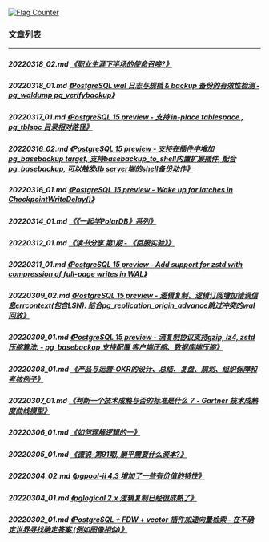 <a rel="nofollow" href="http://info.flagcounter.com/h9V1"  ><img src="http://s03.flagcounter.com/count/h9V1/bg_FFFFFF/txt_000000/border_CCCCCC/columns_2/maxflags_12/viewers_0/labels_0/pageviews_0/flags_0/"  alt="Flag Counter"  border="0"  ></a>  
  
### 文章列表  
----  
##### 20220318_02.md   [《职业生涯下半场的使命召唤?》](20220318_02.md)  
##### 20220318_01.md   [《PostgreSQL wal 日志与规档 & backup 备份的有效性检测 - pg_waldump pg_verifybackup》](20220318_01.md)  
##### 20220317_01.md   [《PostgreSQL 15 preview - 支持 in-place tablespace , pg_tblspc 目录相对路径》](20220317_01.md)  
##### 20220316_02.md   [《PostgreSQL 15 preview - 支持在插件中增加pg_basebackup target, 支持basebackup_to_shell内置扩展插件, 配合pg_basebackup, 可以触发db server端的shell备份动作》](20220316_02.md)  
##### 20220316_01.md   [《PostgreSQL 15 preview - Wake up for latches in CheckpointWriteDelay()》](20220316_01.md)  
##### 20220314_01.md   [《《一起学PolarDB》系列》](20220314_01.md)  
##### 20220312_01.md   [《读书分享 第1期 - 《臣服实验》》](20220312_01.md)  
##### 20220311_01.md   [《PostgreSQL 15 preview - Add support for zstd with compression of full-page writes in WAL》](20220311_01.md)  
##### 20220309_02.md   [《PostgreSQL 15 preview - 逻辑复制、逻辑订阅增加错误信息errcontext(包含LSN). 结合pg_replication_origin_advance跳过冲突的wal回放》](20220309_02.md)  
##### 20220309_01.md   [《PostgreSQL 15 preview - 流复制协议支持gzip, lz4, zstd压缩算法. - pg_basebackup 支持配置 客户端压缩、数据库端压缩》](20220309_01.md)  
##### 20220308_01.md   [《产品与运营-OKR的设计、总结、复盘、规划、组织保障和考核例子》](20220308_01.md)  
##### 20220307_01.md   [《判断一个技术成熟与否的标准是什么？ - Gartner 技术成熟度曲线模型》](20220307_01.md)  
##### 20220306_01.md   [《如何理解逻辑的一》](20220306_01.md)  
##### 20220305_01.md   [《德说-第91期, 躺平需要什么资本?》](20220305_01.md)  
##### 20220304_02.md   [《pgpool-ii 4.3 增加了一些有价值的特性》](20220304_02.md)  
##### 20220304_01.md   [《pglogical 2.x 逻辑复制已经很成熟了》](20220304_01.md)  
##### 20220302_01.md   [《PostgreSQL + FDW + vector 插件加速向量检索 - 在不确定世界寻找确定答案 (例如图像相似)》](20220302_01.md)  
